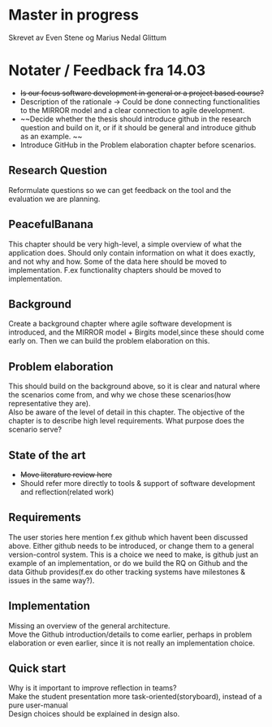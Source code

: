 Master in progress
======

Skrevet av Even Stene og Marius Nedal Glittum

# Notater / Feedback fra 14.03 
* ~~Is our focus software development in general or a project based course?~~
* Description of the rationale -> Could be done connecting functionalities to the MIRROR model and a clear connection to agile development.
* ~~Decide whether the thesis should introduce github in the research question and build on it, or if it should be general and introduce github as an example. ~~
* Introduce GitHub in the Problem elaboration chapter before scenarios. 

## Research Question
Reformulate questions so we can get feedback on the tool and the evaluation we are planning. 

## PeacefulBanana
This chapter should be very high-level, a simple overview of what the application does. Should only contain information on what it does exactly, and not why and how. Some of the data here should be moved to implementation. F.ex functionality chapters should be moved to implementation. 

## Background
Create a background chapter where agile software development is introduced, and the MIRROR model + Birgits model,since these should come early on. Then we can build the problem elaboration on this.

## Problem elaboration
This should build on the background above, so it is clear and natural where the scenarios come from, and why we chose these scenarios(how representative they are).   
Also be aware of the level of detail in this chapter. The objective of the chapter is to describe high level requirements. What purpose does the scenario serve?   

## State of the art
* ~~Move literature review here~~
* Should refer more directly to tools & support of software development and reflection(related work)

## Requirements
The user stories here mention f.ex github which havent been discussed above. Either github needs to be introduced, or change them to a general version-control system. This is a choice we need to make, is github just an example of an implementation, or do we build the RQ on Github and the data Github provides(f.ex do other tracking systems have milestones & issues in the same way?). 

## Implementation
Missing an overview of the general architecture.   
Move the Github introduction/details to come earlier, perhaps in problem elaboration or even earlier, since it is not really an implementation choice. 

## Quick start
Why is it important to improve reflection in teams?  
Make the student presentation more task-oriented(storyboard), instead of a pure user-manual  
Design choices should be explained in design also. 
